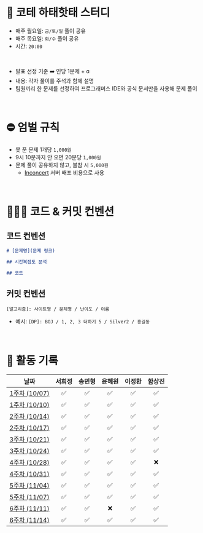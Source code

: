 # 📢 코테 하태핫태 스터디
- 매주 월요일: `금/토/일` 풀이 공유
- 매주 목요일: `화/수` 풀이 공유
- 시간: `20:00`

<br>

- 발표 선정 기준 ➡️ 인당 1문제 + ɑ
- 내용: 각자 풀이를 주석과 함께 설명
- 팀원끼리 한 문제를 선정하여 프로그래머스 IDE와 공식 문서만을 사용해 문제 풀이

<br>

# ⛔️ 엄벌 규칙
- 못 푼 문제 1개당 `1,000원`
- 9시 10분까지 안 오면 20분당 `1,000원`
- 문제 풀이 공유하지 않고, 불참 시 `5,000원`
  - [Inconcert](https://github.com/hamsangjin/InConcert) 서버 배포 비용으로 사용

<br>

# 🧑🏻‍💻 코드 & 커밋 컨벤션

## 코드 컨벤션
```markdown
# [문제명](문제 링크)

## 시간복잡도 분석

## 코드

```

## 커밋 컨벤션
```
[알고리즘]: 사이트명 / 문제명 / 난이도 / 이름
```
- 예시: `[DP]: BOJ / 1, 2, 3 더하기 5 / Silver2 / 홍길동`

<br>

# 📆 활동 기록

<div align="center">
  
|                                                      날짜                                                       | 서희정 | 송민형 | 윤혜원 | 이정환 | 함상진 |
|:-------------------------------------------------------------------------------------------------------------:| :---: | :---: | :---: | :---: |:--:| 
| [1주차 (10/07)](https://github.com/hamsangjin/CodingTest_Study/tree/main/1%EC%A3%BC%EC%B0%A8%20(2024-10)/10_07) | ✅ | ✅ | ✅ | ✅ |  ✅ |
| [1주차 (10/10)](https://github.com/hamsangjin/CodingTest_Study/tree/main/1%EC%A3%BC%EC%B0%A8%20(2024-10)/10_10) | ✅ | ✅ | ✅ | ✅ |  ✅ |
| [2주차 (10/14)](https://github.com/hamsangjin/CodingTest_Study/tree/main/2%EC%A3%BC%EC%B0%A8%20(2024-10)/10_14) | ✅ | ✅ | ✅ | ✅ |  ✅ |
| [2주차 (10/17)](https://github.com/hamsangjin/CodingTest_Study/tree/main/2%EC%A3%BC%EC%B0%A8%20(2024-10)/10_17) | ✅ | ✅ | ✅ | ✅ |  ✅ |
| [3주차 (10/21)](https://github.com/hamsangjin/CodingTest_Study/tree/main/3%EC%A3%BC%EC%B0%A8%20(2024-10)/10_21) | ✅ | ✅ | ✅ | ✅ |  ✅ |
| [3주차 (10/24)](https://github.com/hamsangjin/CodingTest_Study/tree/main/3%EC%A3%BC%EC%B0%A8%20(2024-10)/10_24) | ✅ | ✅ | ✅ | ✅ |  ✅ |
| [4주차 (10/28)](https://github.com/hamsangjin/CodingTest_Study/tree/main/4%EC%A3%BC%EC%B0%A8%20(2024-10)/10_28) | ✅ | ✅ | ✅ | ✅ |  ❌ |
| [4주차 (10/31)](https://github.com/hamsangjin/CodingTest_Study/tree/main/4%EC%A3%BC%EC%B0%A8%20(2024-10)/10_31) | ✅ | ✅ | ✅ | ✅ |  ✅ |
| [5주차 (11/04)](https://github.com/hamsangjin/CodingTest_Study/tree/main/5%EC%A3%BC%EC%B0%A8%20(2024-11)/11_04) | ✅ | ✅ | ✅ | ✅ |  ✅ |
| [5주차 (11/07)](https://github.com/hamsangjin/CodingTest_Study/tree/main/5%EC%A3%BC%EC%B0%A8%20(2024-11)/11_07) | ✅ | ✅ | ✅ | ✅ |  ✅ |
| [6주차 (11/11)](https://github.com/hamsangjin/CodingTest_Study/tree/main/5%EC%A3%BC%EC%B0%A8%20(2024-11)/11_11) | ✅ | ✅ | ❌ | ✅ |  ✅ |
| [6주차 (11/14)](https://github.com/hamsangjin/CodingTest_Study/tree/main/5%EC%A3%BC%EC%B0%A8%20(2024-11)/11_14) | ✅ | ✅ | ✅ | ✅ |  ✅ |

</div>